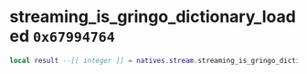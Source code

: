 # streaming_is_gringo_dictionary_loaded `0x67994764`

```lua
local result --[[ integer ]] = natives.stream.streaming_is_gringo_dictionary_loaded(_unk0 --[[ integer ]])
```